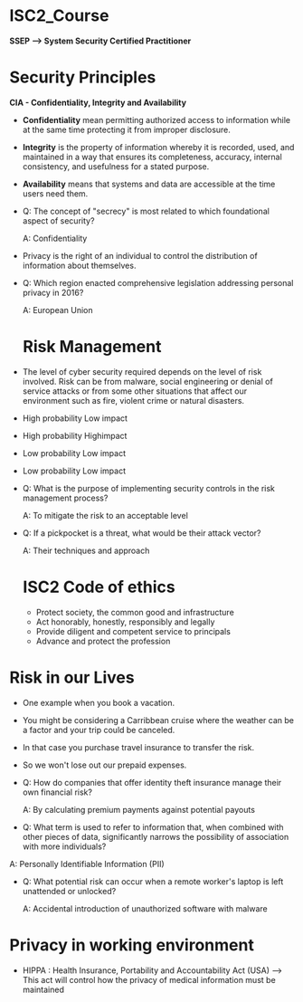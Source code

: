 # ISC2_Course

**SSEP --> System Security Certified Practitioner**

# Security Principles

**CIA - Confidentiality, Integrity and Availability**

- **Confidentiality** mean permitting authorized access to information while at the same time protecting it from improper disclosure.
- **Integrity** is the property of information whereby it is recorded, used, and maintained in a way that ensures its completeness, accuracy, internal consistency, and usefulness for a stated purpose.
- **Availability** means that systems and data are accessible at the time users need them.

- Q: The concept of "secrecy" is most related to which foundational aspect of security?

  A: Confidentiality 

- Privacy is the right of an individual to control the distribution of information about themselves.

- Q: Which region enacted comprehensive legislation addressing personal privacy in 2016?
  
  A: European Union

  # Risk Management
- The level of cyber security required depends on the level of risk involved. Risk can be from malware, social engineering or denial of service attacks or from some other situations that affect our environment such as fire, violent crime or natural disasters.

- High probability Low impact
- High probability Highimpact
- Low probability Low impact
- Low probability Low impact

- Q: What is the purpose of implementing security controls in the risk management process?
  
  A: To mitigate the risk to an acceptable level
  
- Q: If a pickpocket is a threat, what would be their attack vector?

  A: Their techniques and approach

  # ISC2 Code of ethics
  - Protect society, the common good and infrastructure
  - Act honorably, honestly, responsibly and legally
  - Provide diligent and competent service to principals
  - Advance and protect the profession
 
 # Risk in our Lives
- One example when you book a vacation.
- You might be considering a Carribbean cruise where the weather can be a factor and your trip could be canceled.
- In that case you purchase travel insurance to transfer the risk.
- So we won't lose out our prepaid expenses.

- Q: How do companies that offer identity theft insurance manage their own financial risk?
  
  A: By calculating premium payments against potential payouts

- Q: What term is used to refer to information that, when combined with other pieces of data, significantly narrows the possibility of association with more individuals?

A: Personally Identifiable Information (PII)

- Q: What potential risk can occur when a remote worker's laptop is left unattended or unlocked?

  A: Accidental introduction of unauthorized software with malware

# Privacy in working environment
- HIPPA : Health Insurance, Portability and Accountability Act (USA) --> This act will control how the privacy of medical information must be maintained





















  
